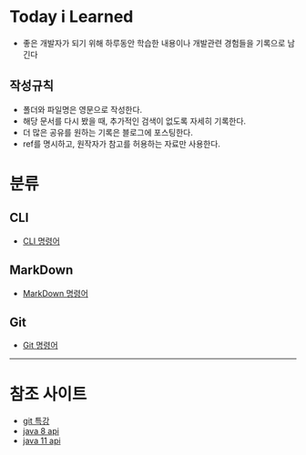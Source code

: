 # Today i Learned

- 좋은 개발자가 되기 위해 하루동안 학습한 내용이나 개발관련 경험들을 기록으로 남긴다

## 작성규칙

- 폴더와 파일명은 영문으로 작성한다.
- 해당 문서를 다시 봤을 때, 추가적인 검색이 없도록 자세히 기록한다.
- 더 많은 공유를 원하는 기록은 블로그에 포스팅한다.
- ref를 명시하고, 원작자가 참고를 허용하는 자료만 사용한다.


# 분류

## CLI
- [CLI 명령어](https://github.com/ljheayeee/TIL/blob/master/CLI/CLI-Command.md)

## MarkDown
- [MarkDown 명령어](https://github.com/ljheayeee/TIL/blob/master/MarkDown/MD-Command.md)

## Git
- [Git 명령어](https://github.com/ljheayeee/TIL/blob/master/Git/Git-Command.md)
---
# 참조 사이트
- [git 특강](https://hphk-edu.notion.site/Git-220926-220927-AI-22-29fe7cafcc324937a34c138c5f3b0c74)
- [java 8 api](https://docs.oracle.com/javase/8/docs/api/)
- [java 11 api](https://docs.oracle.com/en/java/javase/11/docs/api/)